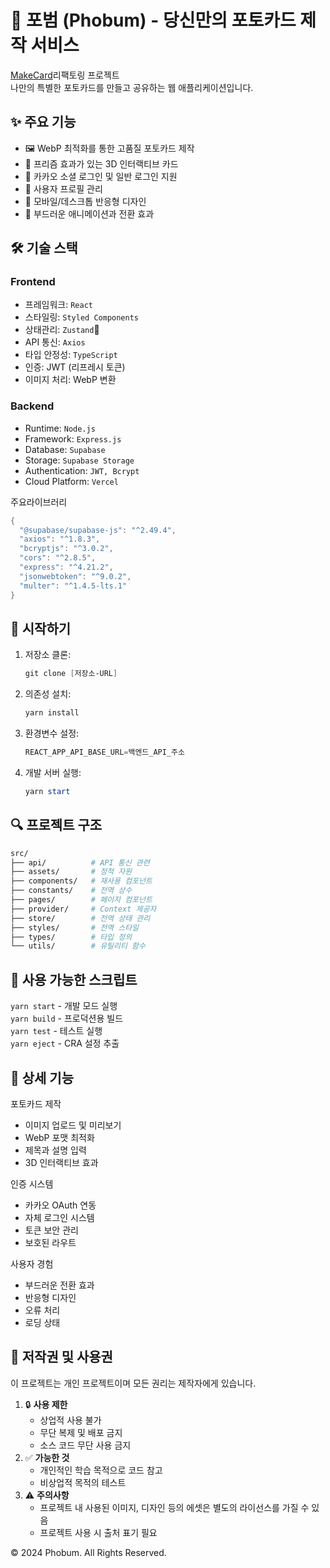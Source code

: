 
# 📱 포범 (Phobum) - 당신만의 포토카드 제작 서비스
[MakeCard](https://github.com/Sieonn/Mini-Project)리팩토링 프로젝트<br/>
나만의 특별한 포토카드를 만들고 공유하는 웹 애플리케이션입니다.


## ✨ 주요 기능

- 🖼️ WebP 최적화를 통한 고품질 포토카드 제작
- 🌈 프리즘 효과가 있는 3D 인터랙티브 카드
- 🔐 카카오 소셜 로그인 및 일반 로그인 지원
- 👤 사용자 프로필 관리
- 📱 모바일/데스크톱 반응형 디자인
- 💫 부드러운 애니메이션과 전환 효과

## 🛠️ 기술 스택
### Frontend
- 프레임워크: `React`
- 스타일링:
  `Styled Components`
- 상태관리: `Zustand`🐻
- API 통신: `Axios`
- 타입 안정성: `TypeScript`
- 인증: JWT (리프레시 토큰)
- 이미지 처리: WebP 변환

### Backend
- Runtime: `Node.js`
- Framework: `Express.js`
- Database: `Supabase`
- Storage: `Supabase Storage`
- Authentication: `JWT, Bcrypt`
- Cloud Platform: `Vercel`

주요라이브러리
``` powershell
{
  "@supabase/supabase-js": "^2.49.4",
  "axios": "^1.8.3",
  "bcryptjs": "^3.0.2",
  "cors": "^2.8.5",
  "express": "^4.21.2",
  "jsonwebtoken": "^9.0.2",
  "multer": "^1.4.5-lts.1"
}
```
## 🚀 시작하기

1. 저장소 클론:

   ``` powershell
   git clone [저장소-URL]
   ```

2. 의존성 설치:

   ``` powershell
   yarn install
   ```

3. 환경변수 설정:

   ``` powershell
   REACT_APP_API_BASE_URL=백엔드_API_주소
   ```

4. 개발 서버 실행:

   ``` powershell
   yarn start
   ```

   

## 🔍 프로젝트 구조

``` dockerfile
src/
├── api/          # API 통신 관련
├── assets/       # 정적 자원
├── components/   # 재사용 컴포넌트
├── constants/    # 전역 상수
├── pages/        # 페이지 컴포넌트
├── provider/     # Context 제공자
├── store/        # 전역 상태 관리
├── styles/       # 전역 스타일
├── types/        # 타입 정의
└── utils/        # 유틸리티 함수
```



## 📱 사용 가능한 스크립트

`yarn start` - 개발 모드 실행<br/>
`yarn build` - 프로덕션용 빌드<br/>
`yarn test` - 테스트 실행<br/>
`yarn eject` - CRA 설정 추출

## 🎨 상세 기능

포토카드 제작

- 이미지 업로드 및 미리보기
- WebP 포맷 최적화
- 제목과 설명 입력
- 3D 인터랙티브 효과

인증 시스템

- 카카오 OAuth 연동
- 자체 로그인 시스템
- 토큰 보안 관리
- 보호된 라우트

사용자 경험

- 부드러운 전환 효과
- 반응형 디자인
- 오류 처리
- 로딩 상태



## 📄 저작권 및 사용권

이 프로젝트는 개인 프로젝트이며 모든 권리는 제작자에게 있습니다.

1. 🔒 **사용 제한**
   - 상업적 사용 불가
   - 무단 복제 및 배포 금지
   - 소스 코드 무단 사용 금지
2. ✅ **가능한 것**
   - 개인적인 학습 목적으로 코드 참고
   - 비상업적 목적의 테스트
3. ⚠️ **주의사항**
   - 프로젝트 내 사용된 이미지, 디자인 등의 에셋은 별도의 라이선스를 가질 수 있음
   - 프로젝트 사용 시 출처 표기 필요

© 2024 Phobum. All Rights Reserved.
